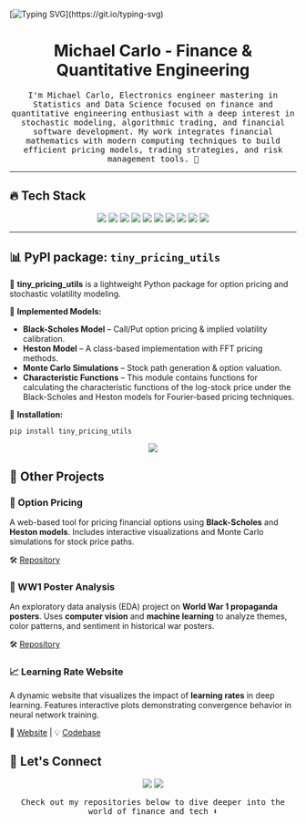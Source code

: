 [![Typing SVG](https://readme-typing-svg.demolab.com?font=Fira+Code&pause=1000&center=true&width=435&lines=Heya!+Welcome+to+my+bio!)](https://git.io/typing-svg)

<h1 align="center">
  <b>Michael Carlo - Finance & Quantitative Engineering</b>
</h1>

<p align="center"><samp>
I'm Michael Carlo, Electronics engineer mastering in Statistics and Data Science focused on finance and quantitative engineering enthusiast with a deep interest in stochastic modeling, algorithmic trading, and financial software development. My work integrates financial mathematics with modern computing techniques to build efficient pricing models, trading strategies, and risk management tools. 🚀  
</samp></p>

---

## 🔥 Tech Stack  

<p align="center">
  <img src="https://img.shields.io/badge/Python-3776AB?style=for-the-badge&logo=python&logoColor=white">
  <img src="https://img.shields.io/badge/TypeScript-3178C6?style=for-the-badge&logo=typescript&logoColor=white">
  <img src="https://img.shields.io/badge/C-00599C?style=for-the-badge&logo=c&logoColor=white">
  <img src="https://img.shields.io/badge/AWS-232F3E?style=for-the-badge&logo=amazonaws&logoColor=white">
  <img src="https://img.shields.io/badge/Git-E44C30?style=for-the-badge&logo=git&logoColor=white">
  <img src="https://img.shields.io/badge/SQL-4479A1?style=for-the-badge&logo=postgresql&logoColor=white">
  <img src="https://img.shields.io/badge/MongoDB-47A248?style=for-the-badge&logo=mongodb&logoColor=white">
  <img src="https://img.shields.io/badge/MATLAB-0076A8?style=for-the-badge&logo=mathworks&logoColor=white">
  <img src="https://img.shields.io/badge/R-276DC3?style=for-the-badge&logo=r&logoColor=white">
  <img src="https://img.shields.io/badge/MQL5-FF9900?style=for-the-badge&logo=mql5&logoColor=white">
</p>


---

## 📊 PyPI package: `tiny_pricing_utils`  

🚀 **tiny_pricing_utils** is a lightweight Python package for option pricing and stochastic volatility modeling.  

🔹 **Implemented Models:**  
- **Black-Scholes Model** – Call/Put option pricing & implied volatility calibration.  
- **Heston Model** – A class-based implementation with FFT pricing methods.  
- **Monte Carlo Simulations** – Stock path generation & option valuation.  
- **Characteristic Functions** – This module contains functions for calculating the characteristic functions of the log-stock price under the Black-Scholes and Heston models for Fourier-based pricing techniques.  

🔹 **Installation:**  
```bash
pip install tiny_pricing_utils
```

<p align="center">
  <a href="https://option-pricing-1ld1qd386-michael-carlos-projects.vercel.app/">
    <img src="https://img.shields.io/badge/📖%20Documentation-Click%20Here-0078D4?style=for-the-badge&logo=readthedocs&logoColor=white">
  </a>
</p>

## 📂 Other Projects  

### 🔹 Option Pricing  
A web-based tool for pricing financial options using **Black-Scholes** and **Heston models**. Includes interactive visualizations and Monte Carlo simulations for stock price paths.  

🛠️ [Repository](https://github.com/MichaelCarloH/Option-Pricing)  

### 🎨 WW1 Poster Analysis  
An exploratory data analysis (EDA) project on **World War 1 propaganda posters**. Uses **computer vision** and **machine learning** to analyze themes, color patterns, and sentiment in historical war posters.  

🛠️ [Repository](https://github.com/MichaelCarloH/WWI-Poster-Analysis-Datathon)  

### 📈 Learning Rate Website  
A dynamic website that visualizes the impact of **learning rates** in deep learning. Features interactive plots demonstrating convergence behavior in neural network training.  

🔗 [Website](https://learning-rate-red.vercel.app/) | 💡 [Codebase](https://github.com/MichaelCarloH/Learning-Rate-website)  
 


## 🤝 Let's Connect
<p align="center">
  <a href="https://www.linkedin.com/in/michaelcarlo123"><img src="https://img.shields.io/badge/LinkedIn-0077B5?style=for-the-badge&logo=linkedin&logoColor=white"/></a>
  <a href="mailto:michael.carlo@outlook.it"><img src="https://img.shields.io/badge/Email-D14836?style=for-the-badge&logo=gmail&logoColor=white"/></a>
</p>

<p align="center"><samp>
Check out my repositories below to dive deeper into the world of finance and tech ⬇️  
</samp></p>
